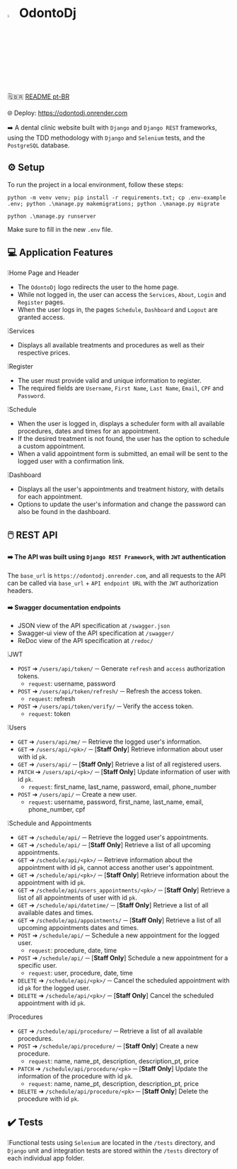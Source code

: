 # <img src="https://raw.githubusercontent.com/xbandrade/odonto-django/main/base_static/global/img/favicon.ico" width="4%">  OdontoDj

🗒️🇧🇷 [README pt-BR](https://github.com/xbandrade/odonto-django/blob/main/README-pt-BR.md)

🌐  Deploy: https://odontodj.onrender.com


➡️ A dental clinic website built with `Django` and `Django REST` frameworks, using the TDD methodology with `Django` and `Selenium` tests, and the `PostgreSQL` database.

## ⚙️ Setup 
To run the project in a local environment, follow these steps:

```python -m venv venv; pip install -r requirements.txt; cp .env-example .env; python .\manage.py makemigrations; python .\manage.py migrate```

```python .\manage.py runserver```

Make sure to fill in the new `.env` file.

## 💻 Application Features

❕Home Page and Header
- The `OdontoDj` logo redirects the user to the home page. 
- While not logged in, the user can access the `Services`, `About`, `Login` and `Register` pages.
- When the user logs in, the pages `Schedule`, `Dashboard` and `Logout` are granted access. 

❕Services
- Displays all available treatments and procedures as well as their respective prices. 

❕Register
- The user must provide valid and unique information to register.
- The required fields are `Username`, `First Name`, `Last Name`, `Email`, `CPF` and `Password`.

❕Schedule
- When the user is logged in, displays a scheduler form with all available procedures, dates and times for an appointment.
- If the desired treatment is not found, the user has the option to schedule a custom appointment.
- When a valid appointment form is submitted, an email will be sent to the logged user with a confirmation link.

❕Dashboard
- Displays all the user's appointments and treatment history, with details for each appointment.
- Options to update the user's information and change the password can also be found in the dashboard.

## 🖱️ REST API
#### ➡️ The API was built using `Django REST Framework`, with `JWT` authentication
The `base_url` is `https://odontodj.onrender.com`, and all requests to the API can be called via `base_url` + `API endpoint URL` with the `JWT` authorization headers.

#### ➡️ Swagger documentation endpoints
- JSON view of the API specification at `/swagger.json`
- Swagger-ui view of the API specification at `/swagger/`
- ReDoc view of the API specification at `/redoc/`

❕JWT
- `POST` ➔ `/users/api/token/` ─ Generate `refresh` and `access` authorization tokens.
  - `request`: username, password
- `POST` ➔ `/users/api/token/refresh/` ─ Refresh the access token.
  - `request`: refresh
- `POST` ➔ `/users/api/token/verify/` ─ Verify the access token.
  - `request`: token

❕Users
- `GET` ➔ `/users/api/me/` ─ Retrieve the logged user's information.
- `GET` ➔ `/users/api/<pk>/` ─ [**Staff Only**] Retrieve information about user with id `pk`.
- `GET` ➔ `/users/api/` ─ [**Staff Only**] Retrieve a list of all registered users.
- `PATCH` ➔ `/users/api/<pk>/` ─ [**Staff Only**] Update information of user with id `pk`.
  - `request`: first_name, last_name, password, email, phone_number
- `POST` ➔ `/users/api/` ─ Create a new user.
  - `request`: username, password, first_name, last_name, email, phone_number, cpf
  
❕Schedule and Appointments
- `GET` ➔ `/schedule/api/` ─ Retrieve the logged user's appointments.
- `GET` ➔ `/schedule/api/` ─ [**Staff Only**] Retrieve a list of all upcoming appointments.
- `GET` ➔ `/schedule/api/<pk>/` ─ Retrieve information about the appointment with id `pk`, cannot access another user's appointment.
- `GET` ➔ `/schedule/api/<pk>/` ─ [**Staff Only**] Retrieve information about the appointment with id `pk`.
- `GET` ➔ `/schedule/api/users_appointments/<pk>/` ─ [**Staff Only**] Retrieve a list of all appointments of user with id `pk`.
- `GET` ➔ `/schedule/api/datetime/` ─ [**Staff Only**] Retrieve a list of all available dates and times.
- `GET` ➔ `/schedule/api/appointments/` ─ [**Staff Only**] Retrieve a list of all upcoming appointments dates and times.
- `POST` ➔ `/schedule/api/` ─ Schedule a new appointment for the logged user.
  - `request`: procedure, date, time
- `POST` ➔ `/schedule/api/` ─ [**Staff Only**] Schedule a new appointment for a specific user.
  - `request`: user, procedure, date, time
- `DELETE` ➔ `/schedule/api/<pk>/` ─ Cancel the scheduled appointment with id `pk` for the logged user.
- `DELETE` ➔ `/schedule/api/<pk>/` ─ [**Staff Only**] Cancel the scheduled appointment with id `pk`.


❕Procedures
- `GET` ➔ `/schedule/api/procedure/` ─ Retrieve a list of all available procedures.
- `POST` ➔ `/schedule/api/procedure/` ─ [**Staff Only**] Create a new procedure.
  - `request`: name, name_pt, description, description_pt, price
- `PATCH` ➔ `/schedule/api/procedure/<pk>` ─ [**Staff Only**] Update the information of the procedure with id `pk`.
  - `request`: name, name_pt, description, description_pt, price
- `DELETE` ➔ `/schedule/api/procedure/<pk>` ─ [**Staff Only**] Delete the procedure with id `pk`.


## ✔️ Tests
❕Functional tests using `Selenium` are located in the `/tests` directory, and `Django` unit and integration tests are stored within the `/tests` directory of each individual app folder.
